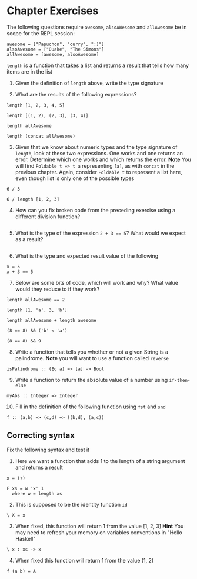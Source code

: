 # Chapter Exercises
The following questions require `awesome`, `alsoAWesome` and `allAwesome` be in scope for the REPL session:
```
awesome = ["Papuchon", "curry", ":)"]
alsoAwesome = ["Quake", "The Simons"]
allAwesome = [awesome, alsoAwesome]
```
`length` is a function that takes a list and returns a result that tells how many items are in the list

1. Given the definition of `length` above, write the type signature

2. What are the results of the following expressions?

  ```
  length [1, 2, 3, 4, 5]

  length [(1, 2), (2, 3), (3, 4)]

  length allAwesome

  length (concat allAwesome)
  ```

3. Given that we know about numeric types and the type signature of `length`, look at these two expressions. One works and one returns an error. Determine which one works and which returns the error. **Note** You will find `Foldable t => t a` representing `[a]`, as with `concat` in the previous chapter. Again, consider `Foldable t` to represent a list here, even though list is only one of the possible types

  ```
  6 / 3

  6 / length [1, 2, 3]
  ```

4. How can you fix broken code from the preceding exercise using a different division function?

  ```

  ```

5. What is the type of the expression `2 + 3 == 5`? What would we expect as a result?

  ```

  ```

6. What is the type and expected result value of the following

  ```
  x = 5
  x + 3 == 5
  ```

7. Below are some bits of code, which will work and why? What value would they reduce to if they work?

  ```
  length allAwesome == 2

  length [1, 'a', 3, 'b']

  length allAwesome + length awesome

  (8 == 8) && ('b' < 'a')

  (8 == 8) && 9
  ```

8. Write a function that tells you whether or not a given String is a palindrome. **Note** you will want to use a function called `reverse`

  ```
  isPalindrome :: (Eq a) => [a] -> Bool
  ```

9. Write a function to return the absolute value of a number using `if-then-else`

  ```
  myAbs :: Integer => Integer
  ```

10. Fill in the definition of the following function using `fst` and `snd`

  ```
  f :: (a,b) => (c,d) => ((b,d), (a,c))
  ```

## Correcting syntax
Fix the following syntax and test it

1. Here we want a function that adds 1 to the length of a string argument and returns a result

  ```
  x = (+)

  F xs = w 'x' 1
    where w = length xs
  ```
2. This is supposed to be the identity function `id`

  ```
  \ X = x
  ```

3. When fixed, this function will return 1 from the value [1, 2, 3] **Hint** You may need to refresh your memory on variables conventions in "Hello Haskell"

  ```
  \ x : xs -> x
  ```

4. When fixed this function will return 1 from the value (1, 2)

  ```
  f (a b) = A
  ```

  
